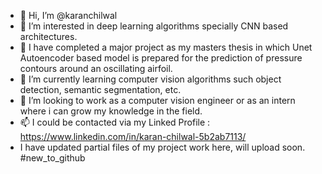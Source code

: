 - 👋 Hi, I’m @karanchilwal
- 👀 I’m interested in deep learning algorithms specially CNN based architectures.
- 🌱 I have completed a major project as my masters thesis in which Unet Autoencoder based model is prepared for the prediction of pressure contours around an oscillating airfoil.
- 🌱 I’m currently learning computer vision algorithms such object detection, semantic segmentation, etc.
- 💞️ I’m looking to work as a computer vision engineer or as an intern where i can grow my knowledge in the field.
- 📫 I could be contacted via my Linked Profile : https://www.linkedin.com/in/karan-chilwal-5b2ab7113/
- I have updated partial files of my project work here, will upload soon. #new_to_github

<!---
karanchilwal/karanchilwal is a ✨ special ✨ repository because its `README.md` (this file) appears on your GitHub profile.
You can click the Preview link to take a look at your changes.
--->
